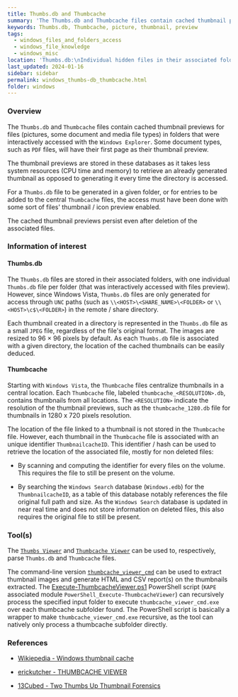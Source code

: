 ```yaml
---
title: Thumbs.db and Thumbcache
summary: 'The Thumbs.db and Thumbcache files contain cached thumbnail previews for files (pictures, some document and media file types) in folders that were interactively accessed with the Windows Explorer. Some document types, such as PDF files, will have their first page as their thumbnail preview.\n\nThe cached thumbnail previews persist even after deletion of the associated files.\n\nThe Thumbs.db files are stored in their associated folders, with one individual Thumbs.db file per folder. Since Windows Vista, Thumbs.db files are only generated for access through UNC paths (in the remote / share directory).\n\nStarting with Windows Vista, the Thumbcache files centralize thumbnails in a central location. Each Thumbcache file, labeled "thumbcache_<RESOLUTION>.db", contains thumbnails from all locations. The location of the file linked to a thumbnail is not stored in the Thumbcache file. However, an unique identifier may be used to retrieve the location of the associated file (mostly for non deleted files).'
keywords: Thumbs.db, Thumbcache, picture, thumbnail, preview
tags:
  - windows_files_and_folders_access
  - windows_file_knowledge
  - windows_misc
location: 'Thumbs.db:\nIndividual hidden files in their associated folders.\n\nStarting from Windows Vista, Thumbcache:\n<SYSTEMDRIVE>:\Users\<USERNAME>\AppData\Local\Microsoft\Windows\Explorer\thumbcache_<RESOLUTION>.db files.'
last_updated: 2024-01-16
sidebar: sidebar
permalink: windows_thumbs-db_thumbcache.html
folder: windows
---
```


### Overview

The `Thumbs.db` and `Thumbcache` files contain cached thumbnail previews for
files (pictures, some document and media file types) in folders that were
interactively accessed with the `Windows Explorer`. Some document types, such
as `PDF` files, will have their first page as their thumbnail preview.

The thumbnail previews are stored in these databases as it takes less system
resources (CPU time and memory) to retrieve an already generated thumbnail as
opposed to generating it every time the directory is accessed.

For a `Thumbs.db` file to be generated in a given folder, or for entries to be
added to the central `Thumbcache` files, the access must have been done with
some sort of files' thumbnail / icon preview enabled.

The cached thumbnail previews persist even after deletion of the associated
files.

### Information of interest

#### Thumbs.db

The `Thumbs.db` files are stored in their associated folders, with one
individual `Thumbs.db` file per folder (that was interactively accessed with
files preview). However, since Windows Vista, `Thumbs.db` files are only
generated for access through `UNC` paths (such as
`\\<HOST>\<SHARE_NAME>\<FOLDER>` or `\\<HOST>\c$\<FOLDER>`) in the remote /
share directory.

Each thumbnail created in a directory is represented in the `Thumbs.db` file as
a small `JPEG` file, regardless of the file's original format. The images are
resized to 96 × 96 pixels by default. As each `Thumbs.db` file is associated
with a given directory, the location of the cached thumbnails can be easily
deduced.

#### Thumbcache

Starting with `Windows Vista`, the `Thumbcache` files centralize thumbnails in
a central location. Each `Thumbcache` file, labeled
`thumbcache_<RESOLUTION>.db`, contains thumbnails from all locations. The
`<RESOLUTION>` indicate the resolution of the thumbnail previews, such as the
`thumbcache_1280.db` file for thumbnails in 1280 x 720 pixels resolution.

The location of the file linked to a thumbnail is not stored in the
`Thumbcache` file. However, each thumbnail in the `Thumbcache` file is
associated with an unique identifier `ThumbnailcacheID`. This identifier / hash
can be used to retrieve the location of the associated file, mostly for non
deleted files:

  - By scanning and computing the identifier for every files on the volume.
    This requires the file to still be present on the volume.

  - By searching the `Windows Search` database (`Windows.edb`) for the
    `ThumbnailcacheID`, as a table of this database notably references the file
    original full path and size. As the `Windows Search` database is updated in
    near real time and does not store information on deleted files, this also
    requires the original file to still be present.

### Tool(s)

The [`Thumbs Viewer`](https://thumbsviewer.github.io/) and
[`Thumbcache Viewer`](https://thumbcacheviewer.github.io/) can be used to,
respectively, parse `Thumbs.db` and `Thumbcache` files.

The command-line version
[`thumbcache_viewer_cmd`](https://thumbcacheviewer.github.io/#Thumbcache_Viewer_CMD)
can be used to extract thumbnail images and generate HTML and CSV report(s) on
the thumbnails extracted. The
[Execute-ThumbcacheViewer.ps1](https://gist.github.com/Qazeer/cb3a0cf306bc1f75a2d5a8cef5b9ffa9)
PowerShell script (`KAPE` associated module
`PowerShell_Execute-ThumbcacheViewer`) can recursively process the specified
input folder to execute `thumbcache_viewer_cmd.exe` over each thumbcache
subfolder found. The PowerShell script is basically a wrapper to make
`thumbcache_viewer_cmd.exe` recursive, as the tool can natively only process a
thumbcache subfolder directly.

### References

  - [Wikiepedia - Windows thumbnail cache](https://en.wikipedia.org/wiki/Windows_thumbnail_cache)

  - [erickutcher - THUMBCACHE VIEWER](https://thumbcacheviewer.github.io/)

  - [13Cubed - Two Thumbs Up Thumbnail Forensics](https://www.youtube.com/watch?v=5efCp1VXhfQ)
